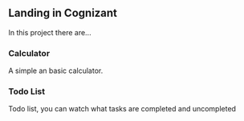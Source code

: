 

## Landing in Cognizant

In this project there are...

### Calculator

A simple an basic calculator.

### Todo List

Todo list, you can watch what tasks are completed and uncompleted